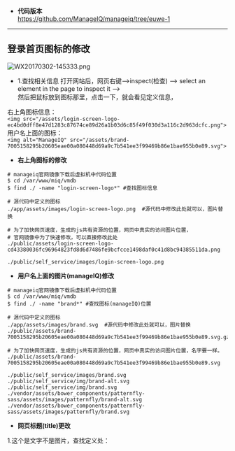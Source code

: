 * **代码版本**   
https://github.com/ManageIQ/manageiq/tree/euwe-1       
-----

## **登录首页图标的修改**   

![WX20170302-145333.png](https://bitbucket.org/repo/oE6yEX/images/450901201-WX20170302-145333.png)    

* 1.查找相关信息
打开网站后，网页右键-->inspect(检查) --> select an element in the page to inspect it -->    
然后把鼠标放到图标那里，点击一下，就会看见定义信息，

右上角图标信息：       
`<img src="/assets/login-screen-logo-ec4bd0dff8e47d1283c87674ce89d26a1b03d6c85f49f030d3a116c2d963dcfc.png">`   
用户名上面的图标：   
`<img alt="ManageIQ" src="/assets/brand-7005158295b20605eae00a080448d69a9c7b541ee3f99469b86e1bae955b0e89.svg">`         

* **右上角图标的修改**    

```
# manageiq官网镜像下载后虚拟机中代码位置
$ cd /var/www/miq/vmdb
$ find ./ -name "login-screen-logo*" #查找图标信息

# 源代码中定义的图标
./app/assets/images/login-screen-logo.png  #源代码中修改此处就可以，图片替换

# 为了加快网页速度，生成的js共有资源的位置，网页中真实的访问图片位置，
# 官网镜像中为了快速修改，可以直接修改此处
./public/assets/login-screen-logo-cd43380036fc96964823fd8d6d7486fe9bcfcce1498daf0c41d8bc94385511da.png

./public/self_service/images/login-screen-logo.png
```        

* **用户名上面的图片(manageIQ)修改**  

```
# manageiq官网镜像下载后虚拟机中代码位置
$ cd /var/www/miq/vmdb
$ find ./ -name "brand*" #查找图标(manageIQ)位置

# 源代码中定义的图标
./app/assets/images/brand.svg  #源代码中修改此处就可以，图片替换
./public/assets/brand-7005158295b20605eae00a080448d69a9c7b541ee3f99469b86e1bae955b0e89.svg.gz

# 为了加快网页速度，生成的js共有资源的位置，网页中真实的访问图片位置，名字要一样。
./public/assets/brand-7005158295b20605eae00a080448d69a9c7b541ee3f99469b86e1bae955b0e89.svg

./public/self_service/images/brand.svg
./public/self_service/img/brand-alt.svg
./public/self_service/img/brand.svg
./vendor/assets/bower_components/patternfly-sass/assets/images/patternfly/brand-alt.svg
./vendor/assets/bower_components/patternfly-sass/assets/images/patternfly/brand.svg
```     

* **网页标题(title)更改**      

1.这个是文字不是图片，查找定义处：